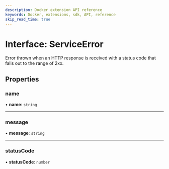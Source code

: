 ```yaml
---
description: Docker extension API reference
keywords: Docker, extensions, sdk, API, reference
skip_read_time: true
---
```


# Interface: ServiceError

Error thrown when an HTTP response is received with a status code that falls
out to the range of 2xx.

## Properties

### name

• **name**: `string`

___

### message

• **message**: `string`

___

### statusCode

• **statusCode**: `number`
